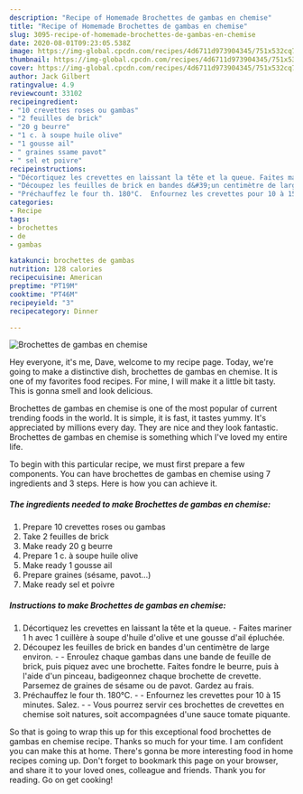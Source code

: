 ```yaml
---
description: "Recipe of Homemade Brochettes de gambas en chemise"
title: "Recipe of Homemade Brochettes de gambas en chemise"
slug: 3095-recipe-of-homemade-brochettes-de-gambas-en-chemise
date: 2020-08-01T09:23:05.538Z
image: https://img-global.cpcdn.com/recipes/4d6711d973904345/751x532cq70/brochettes-de-gambas-en-chemise-photo-principale-de-la-recette.jpg
thumbnail: https://img-global.cpcdn.com/recipes/4d6711d973904345/751x532cq70/brochettes-de-gambas-en-chemise-photo-principale-de-la-recette.jpg
cover: https://img-global.cpcdn.com/recipes/4d6711d973904345/751x532cq70/brochettes-de-gambas-en-chemise-photo-principale-de-la-recette.jpg
author: Jack Gilbert
ratingvalue: 4.9
reviewcount: 33102
recipeingredient:
- "10 crevettes roses ou gambas"
- "2 feuilles de brick"
- "20 g beurre"
- "1 c. à soupe huile olive"
- "1 gousse ail"
- " graines ssame pavot"
- " sel et poivre"
recipeinstructions:
- "Décortiquez les crevettes en laissant la tête et la queue. Faites mariner 1 h avec 1 cuillère à soupe d&#39;huile d&#39;olive et une gousse d&#39;ail épluchée."
- "Découpez les feuilles de brick en bandes d&#39;un centimètre de large environ.  Enroulez chaque gambas dans une bande de feuille de brick, puis piquez avec une brochette. Faites fondre le beurre, puis à l&#39;aide d&#39;un pinceau, badigeonnez chaque brochette de crevette. Parsemez de graines de sésame ou de pavot. Gardez au frais."
- "Préchauffez le four th. 180°C.  Enfournez les crevettes pour 10 à 15 minutes. Salez.  Vous pourrez servir ces brochettes de crevettes en chemise soit natures, soit accompagnées d&#39;une sauce tomate piquante."
categories:
- Recipe
tags:
- brochettes
- de
- gambas

katakunci: brochettes de gambas 
nutrition: 128 calories
recipecuisine: American
preptime: "PT19M"
cooktime: "PT46M"
recipeyield: "3"
recipecategory: Dinner

---
```



![Brochettes de gambas en chemise](https://img-global.cpcdn.com/recipes/4d6711d973904345/751x532cq70/brochettes-de-gambas-en-chemise-photo-principale-de-la-recette.jpg)

Hey everyone, it's me, Dave, welcome to my recipe page. Today, we're going to make a distinctive dish, brochettes de gambas en chemise. It is one of my favorites food recipes. For mine, I will make it a little bit tasty. This is gonna smell and look delicious.



Brochettes de gambas en chemise is one of the most popular of current trending foods in the world. It is simple, it is fast, it tastes yummy. It's appreciated by millions every day. They are nice and they look fantastic. Brochettes de gambas en chemise is something which I've loved my entire life.


To begin with this particular recipe, we must first prepare a few components. You can have brochettes de gambas en chemise using 7 ingredients and 3 steps. Here is how you can achieve it.

<!--inarticleads1-->

##### The ingredients needed to make Brochettes de gambas en chemise:

1. Prepare 10 crevettes roses ou gambas
1. Take 2 feuilles de brick
1. Make ready 20 g beurre
1. Prepare 1 c. à soupe huile olive
1. Make ready 1 gousse ail
1. Prepare  graines (sésame, pavot...)
1. Make ready  sel et poivre




<!--inarticleads2-->

##### Instructions to make Brochettes de gambas en chemise:

1. Décortiquez les crevettes en laissant la tête et la queue. - Faites mariner 1 h avec 1 cuillère à soupe d&#39;huile d&#39;olive et une gousse d&#39;ail épluchée.
1. Découpez les feuilles de brick en bandes d&#39;un centimètre de large environ. -  - Enroulez chaque gambas dans une bande de feuille de brick, puis piquez avec une brochette. Faites fondre le beurre, puis à l&#39;aide d&#39;un pinceau, badigeonnez chaque brochette de crevette. Parsemez de graines de sésame ou de pavot. Gardez au frais.
1. Préchauffez le four th. 180°C. -  - Enfournez les crevettes pour 10 à 15 minutes. Salez. -  - Vous pourrez servir ces brochettes de crevettes en chemise soit natures, soit accompagnées d&#39;une sauce tomate piquante.




So that is going to wrap this up for this exceptional food brochettes de gambas en chemise recipe. Thanks so much for your time. I am confident you can make this at home. There's gonna be more interesting food in home recipes coming up. Don't forget to bookmark this page on your browser, and share it to your loved ones, colleague and friends. Thank you for reading. Go on get cooking!
